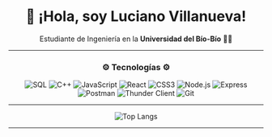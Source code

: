 <div align="center">

# 👋 ¡Hola, soy Luciano Villanueva!  

Estudiante de Ingeniería en la **Universidad del Bío-Bío** 👨‍💻  

</div>

---

<div align="center">

### ⚙️ Tecnologías ⚙️  

![SQL](https://img.shields.io/badge/SQL-336791?style=flat&logo=postgresql&logoColor=white)
![C++](https://img.shields.io/badge/C++-00599C?style=flat&logo=cplusplus&logoColor=white)
![JavaScript](https://img.shields.io/badge/JavaScript-F7DF1E?style=flat&logo=javascript&logoColor=black)
![React](https://img.shields.io/badge/React-61DAFB?style=flat&logo=react&logoColor=black)
![CSS3](https://img.shields.io/badge/CSS3-1572B6?style=flat&logo=css3&logoColor=white)
![Node.js](https://img.shields.io/badge/Node.js-339933?style=flat&logo=node.js&logoColor=white)
![Express](https://img.shields.io/badge/Express-000000?style=flat&logo=express&logoColor=white)
![Postman](https://img.shields.io/badge/Postman-FF6C37?style=flat&logo=postman&logoColor=white)
![Thunder Client](https://img.shields.io/badge/Thunder%20Client-2F80ED?style=flat&logo=visualstudiocode&logoColor=white)
![Git](https://img.shields.io/badge/Git-F05032?style=flat&logo=git&logoColor=white)

</div>

---

<div align="center">


![Top Langs](https://github-readme-stats.vercel.app/api/top-langs/?username=lucianoVillanuevaR&layout=compact&theme=tokyonight)  

</div>

---
